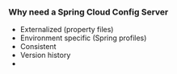 ### Why need a Spring Cloud Config Server
- Externalized (property files)
- Environment specific (Spring profiles)
- Consistent
- Version history
- 
<!--stackedit_data:
eyJoaXN0b3J5IjpbLTE2ODcyNjY5MzVdfQ==
-->